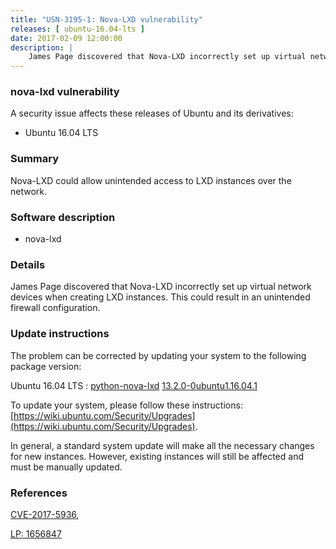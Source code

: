 ```yaml
---
title: "USN-3195-1: Nova-LXD vulnerability"
releases: [ ubuntu-16.04-lts ]
date: 2017-02-09 12:00:00
description: |
    James Page discovered that Nova-LXD incorrectly set up virtual network devices when creating LXD instances. This could result in an unintended firewall configuration. 
--- 
```

 
### nova-lxd vulnerability

A security issue affects these releases of Ubuntu and its derivatives:

* Ubuntu 16.04 LTS

### Summary

Nova-LXD could allow unintended access to LXD instances over the network. 

### Software description

* nova-lxd 

### Details

James Page discovered that Nova-LXD incorrectly set up virtual network devices when creating LXD instances. This could result in an unintended firewall configuration. 

### Update instructions

The problem can be corrected by updating your system to the following package version:

Ubuntu 16.04 LTS
 : [python-nova-lxd](https://launchpad.net/ubuntu/+source/nova-lxd) <span> [13.2.0-0ubuntu1.16.04.1](https://launchpad.net/ubuntu/+source/nova-lxd/13.2.0-0ubuntu1.16.04.1) </span> 

To update your system, please follow these instructions: [https://wiki.ubuntu.com/Security/Upgrades](https://wiki.ubuntu.com/Security/Upgrades).

In general, a standard system update will make all the necessary changes for new instances. However, existing instances will still be affected and must be manually updated. 

### References

 [CVE-2017-5936](http://people.ubuntu.com/~ubuntu-security/cve/CVE-2017-5936), 

 [LP: 1656847](https://launchpad.net/bugs/1656847)
 
